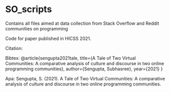 # SO_scripts

Contains all files aimed at data collection from Stack Overflow and Reddit communities on programming

Code for paper published in HICSS 2021. 

Citation:

Bibtex: 
@article{sengupta2021tale,
  title={A Tale of Two Virtual Communities: A comparative analysis of culture and discourse in two online programming communities},
  author={Sengupta, Subhasree},
  year={2021}
}

Apa:
Sengupta, S. (2021). A Tale of Two Virtual Communities: A comparative analysis of culture and discourse in two online programming communities.
